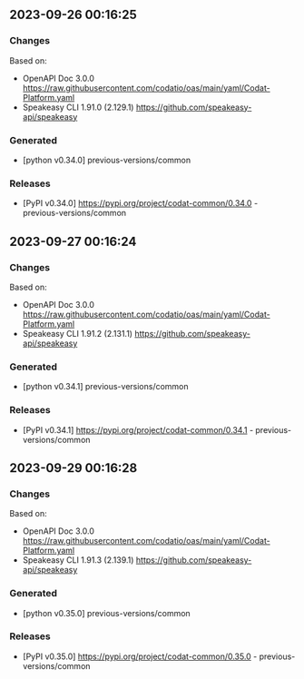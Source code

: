 

## 2023-09-26 00:16:25
### Changes
Based on:
- OpenAPI Doc 3.0.0 https://raw.githubusercontent.com/codatio/oas/main/yaml/Codat-Platform.yaml
- Speakeasy CLI 1.91.0 (2.129.1) https://github.com/speakeasy-api/speakeasy
### Generated
- [python v0.34.0] previous-versions/common
### Releases
- [PyPI v0.34.0] https://pypi.org/project/codat-common/0.34.0 - previous-versions/common

## 2023-09-27 00:16:24
### Changes
Based on:
- OpenAPI Doc 3.0.0 https://raw.githubusercontent.com/codatio/oas/main/yaml/Codat-Platform.yaml
- Speakeasy CLI 1.91.2 (2.131.1) https://github.com/speakeasy-api/speakeasy
### Generated
- [python v0.34.1] previous-versions/common
### Releases
- [PyPI v0.34.1] https://pypi.org/project/codat-common/0.34.1 - previous-versions/common

## 2023-09-29 00:16:28
### Changes
Based on:
- OpenAPI Doc 3.0.0 https://raw.githubusercontent.com/codatio/oas/main/yaml/Codat-Platform.yaml
- Speakeasy CLI 1.91.3 (2.139.1) https://github.com/speakeasy-api/speakeasy
### Generated
- [python v0.35.0] previous-versions/common
### Releases
- [PyPI v0.35.0] https://pypi.org/project/codat-common/0.35.0 - previous-versions/common